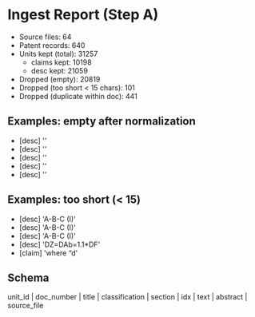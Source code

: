 # Ingest Report (Step A)

- Source files: 64
- Patent records: 640
- Units kept (total): 31257
  - claims kept: 10198
  - desc kept:   21059
- Dropped (empty): 20819
- Dropped (too short < 15 chars): 101
- Dropped (duplicate within doc): 441

## Examples: empty after normalization
- [desc] ''
- [desc] ''
- [desc] ''
- [desc] ''
- [desc] ''

## Examples: too short (< 15)
- [desc] 'A-B-C (I)'
- [desc] 'A-B-C (I)'
- [desc] 'A-B-C (I)'
- [desc] 'DZ=DAb=1.1*DF'
- [claim] 'where “d'

## Schema
unit_id | doc_number | title | classification | section | idx | text | abstract | source_file
